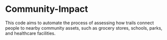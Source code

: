 # Community-Impact
This code aims to automate the process of assessing how trails connect people to nearby community assets, such as grocery stores, schools, parks, and healthcare facilities.
